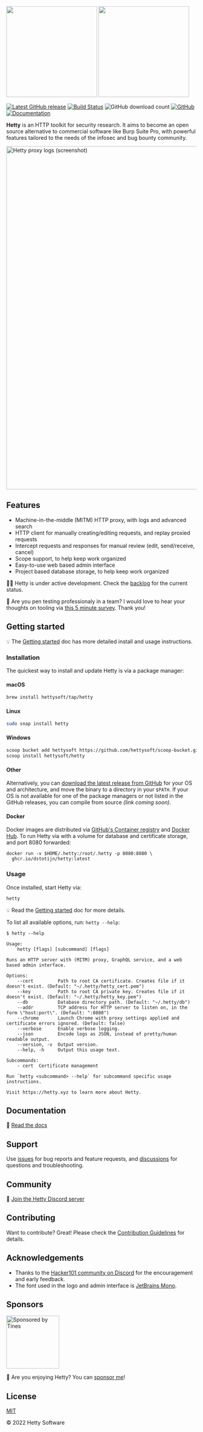 <img src="https://user-images.githubusercontent.com/983924/156430531-6193e187-7400-436b-81c6-f86862783ea5.svg#gh-light-mode-only" width="240"/>
<img src="https://user-images.githubusercontent.com/983924/156430660-9d5bd555-dcfd-47e2-ba70-54294c20c1b4.svg#gh-dark-mode-only" width="240"/>

[![Latest GitHub release](https://img.shields.io/github/v/release/dstotijn/hetty?color=25ae8f)](https://github.com/dstotijn/hetty/releases/latest)
[![Build Status](https://img.shields.io/endpoint.svg?url=https%3A%2F%2Factions-badge.atrox.dev%2Fdstotijn%2Fhetty%2Fbadge%3Fref%3Dmain&label=build&color=24ae8f)](https://github.com/dstotijn/hetty/actions/workflows/build-test.yml)
![GitHub download count](https://img.shields.io/github/downloads/dstotijn/hetty/total?color=25ae8f)
[![GitHub](https://img.shields.io/github/license/dstotijn/hetty?color=25ae8f)](https://github.com/dstotijn/hetty/blob/master/LICENSE)
[![Documentation](https://img.shields.io/badge/hetty-docs-25ae8f)](https://hetty.xyz/)

**Hetty** is an HTTP toolkit for security research. It aims to become an open
source alternative to commercial software like Burp Suite Pro, with powerful
features tailored to the needs of the infosec and bug bounty community.

<img src="https://hetty.xyz/img/hero.png" width="907" alt="Hetty proxy logs (screenshot)" />

## Features

- Machine-in-the-middle (MITM) HTTP proxy, with logs and advanced search
- HTTP client for manually creating/editing requests, and replay proxied requests
- Intercept requests and responses for manual review (edit, send/receive, cancel)
- Scope support, to help keep work organized
- Easy-to-use web based admin interface
- Project based database storage, to help keep work organized

👷‍♂️ Hetty is under active development. Check the <a
href="https://github.com/dstotijn/hetty/projects/1">backlog</a> for the current
status.

📣 Are you pen testing professionaly in a team? I would love to hear your
thoughts on tooling via [this 5 minute
survey](https://forms.gle/36jtgNc3TJ2imi5A8). Thank you!

## Getting started

💡 The [Getting started](https://hetty.xyz/docs/getting-started) doc has more
detailed install and usage instructions.

### Installation

The quickest way to install and update Hetty is via a package manager:

#### macOS

```sh
brew install hettysoft/tap/hetty
```

#### Linux

```sh
sudo snap install hetty
```

#### Windows

```sh
scoop bucket add hettysoft https://github.com/hettysoft/scoop-bucket.git
scoop install hettysoft/hetty
```

#### Other

Alternatively, you can [download the latest release from
GitHub](https://github.com/dstotijn/hetty/releases/latest) for your OS and
architecture, and move the binary to a directory in your `$PATH`. If your OS is
not available for one of the package managers or not listed in the GitHub
releases, you can compile from source _(link coming soon)_.

#### Docker

Docker images are distributed via [GitHub's Container registry](https://github.com/dstotijn/hetty/pkgs/container/hetty)
and [Docker Hub](https://hub.docker.com/r/dstotijn/hetty). To run Hetty via with a volume for database and certificate
storage, and port 8080 forwarded:

```
docker run -v $HOME/.hetty:/root/.hetty -p 8080:8080 \
  ghcr.io/dstotijn/hetty:latest
```

### Usage

Once installed, start Hetty via:

```sh
hetty
```

💡 Read the [Getting started](https://hetty.xyz/docs/getting-started) doc for
more details.

To list all available options, run: `hetty --help`:

```
$ hetty --help

Usage:
    hetty [flags] [subcommand] [flags]

Runs an HTTP server with (MITM) proxy, GraphQL service, and a web based admin interface.

Options:
    --cert         Path to root CA certificate. Creates file if it doesn't exist. (Default: "~/.hetty/hetty_cert.pem")
    --key          Path to root CA private key. Creates file if it doesn't exist. (Default: "~/.hetty/hetty_key.pem")
    --db           Database directory path. (Default: "~/.hetty/db")
    --addr         TCP address for HTTP server to listen on, in the form \"host:port\". (Default: ":8080")
    --chrome       Launch Chrome with proxy settings applied and certificate errors ignored. (Default: false)
    --verbose      Enable verbose logging.
    --json         Encode logs as JSON, instead of pretty/human readable output.
    --version, -v  Output version.
    --help, -h     Output this usage text.

Subcommands:
    - cert  Certificate management

Run `hetty <subcommand> --help` for subcommand specific usage instructions.

Visit https://hetty.xyz to learn more about Hetty.
```

## Documentation

📖 [Read the docs](https://hetty.xyz/docs)

## Support

Use [issues](https://github.com/dstotijn/hetty/issues) for bug reports and
feature requests, and
[discussions](https://github.com/dstotijn/hetty/discussions) for questions and
troubleshooting.

## Community

💬 [Join the Hetty Discord server](https://discord.gg/3HVsj5pTFP)

## Contributing

Want to contribute? Great! Please check the [Contribution
Guidelines](CONTRIBUTING.md) for details.

## Acknowledgements

- Thanks to the [Hacker101 community on Discord](https://www.hacker101.com/discord)
  for the encouragement and early feedback.
- The font used in the logo and admin interface is [JetBrains
  Mono](https://www.jetbrains.com/lp/mono/).

## Sponsors

<p><a href="https://www.tines.com/?utm_source=oss&utm_medium=sponsorship&utm_campaign=hetty">
<img src="https://hetty.xyz/img/tines-sponsorship-badge.png" width="140" alt="Sponsored by Tines">
</a></p>

💖 Are you enjoying Hetty? You can [sponsor me](https://github.com/sponsors/dstotijn)!

## License

[MIT](LICENSE)

© 2022 Hetty Software
